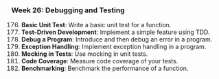 ### Week 26: Debugging and Testing
176. **Basic Unit Test**: Write a basic unit test for a function.
177. **Test-Driven Development**: Implement a simple feature using TDD.
178. **Debug a Program**: Introduce and then debug an error in a program.
179. **Exception Handling**: Implement exception handling in a program.
180. **Mocking in Tests**: Use mocking in unit tests.
181. **Code Coverage**: Measure code coverage of your tests.
182. **Benchmarking**: Benchmark the performance of a function.

